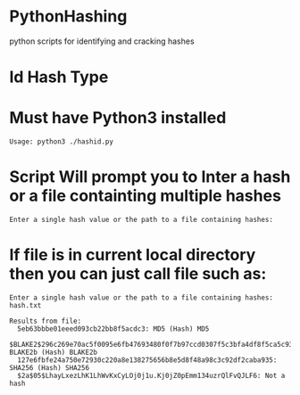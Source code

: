 # PythonHashing
python scripts for identifying and cracking hashes 

# Id Hash Type

  # Must have Python3 installed 
    Usage: python3 ./hashid.py 
  # Script Will prompt you to Inter a hash or a file containting multiple hashes
    Enter a single hash value or the path to a file containing hashes: 

  # If file is in current local directory then you can just call file such as:
    Enter a single hash value or the path to a file containing hashes: hash.txt

    Results from file:
      5eb63bbbe01eeed093cb22bb8f5acdc3: MD5 (Hash) MD5
      $BLAKE2$296c269e70ac5f0095e6fb47693480f0f7b97ccd0307f5c3bfa4df8f5ca5c9308a0e7108e80a0a9c0ebb715e8b7109b072046c6cd5e155b4cfd2f27216283b1e: BLAKE2b (Hash) BLAKE2b        
      127e6fbfe24a750e72930c220a8e138275656b8e5d8f48a98c3c92df2caba935: SHA256 (Hash) SHA256
      $2a$05$LhayLxezLhK1LhWvKxCyLOj0j1u.Kj0jZ0pEmm134uzrQlFvQJLF6: Not a hash
